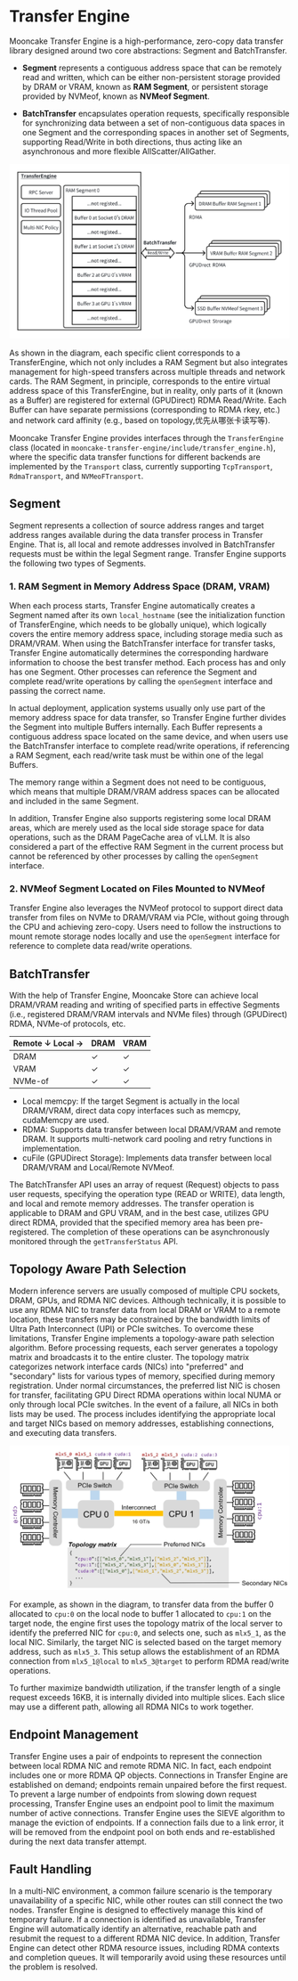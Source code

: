 # Transfer Engine

Mooncake Transfer Engine is a high-performance, zero-copy data transfer library designed around two core abstractions: Segment and BatchTransfer.

- **Segment** represents a contiguous address space that can be remotely read and written, which can be either non-persistent storage provided by DRAM or VRAM, known as **RAM Segment**, or persistent storage provided by NVMeof, known as **NVMeof Segment**.

- **BatchTransfer** encapsulates operation requests, specifically responsible for synchronizing data between a set of non-contiguous data spaces in one Segment and the corresponding spaces in another set of Segments, supporting Read/Write in both directions, thus acting like an asynchronous and more flexible AllScatter/AllGather.

![transfer_engine](../../image/transfer-engine.png)

As shown in the diagram, each specific client corresponds to a TransferEngine, which not only includes a RAM Segment but also integrates management for high-speed transfers across multiple threads and network cards. The RAM Segment, in principle, corresponds to the entire virtual address space of this TransferEngine, but in reality, only parts of it (known as a Buffer) are registered for external (GPUDirect) RDMA Read/Write. Each Buffer can have separate permissions (corresponding to RDMA rkey, etc.) and network card affinity (e.g., based on topology,优先从哪张卡读写等).

Mooncake Transfer Engine provides interfaces through the `TransferEngine` class (located in `mooncake-transfer-engine/include/transfer_engine.h`), where the specific data transfer functions for different backends are implemented by the `Transport` class, currently supporting `TcpTransport`, `RdmaTransport`, and `NVMeoFTransport`.

## Segment
Segment represents a collection of source address ranges and target address ranges available during the data transfer process in Transfer Engine. That is, all local and remote addresses involved in BatchTransfer requests must be within the legal Segment range. Transfer Engine supports the following two types of Segments.

### 1. RAM Segment in Memory Address Space (DRAM, VRAM)
When each process starts, Transfer Engine automatically creates a Segment named after its own `local_hostname` (see the initialization function of TransferEngine, which needs to be globally unique), which logically covers the entire memory address space, including storage media such as DRAM/VRAM. When using the BatchTransfer interface for transfer tasks, Transfer Engine automatically determines the corresponding hardware information to choose the best transfer method. Each process has and only has one Segment. Other processes can reference the Segment and complete read/write operations by calling the `openSegment` interface and passing the correct name.

In actual deployment, application systems usually only use part of the memory address space for data transfer, so Transfer Engine further divides the Segment into multiple Buffers internally. Each Buffer represents a contiguous address space located on the same device, and when users use the BatchTransfer interface to complete read/write operations, if referencing a RAM Segment, each read/write task must be within one of the legal Buffers.

The memory range within a Segment does not need to be contiguous, which means that multiple DRAM/VRAM address spaces can be allocated and included in the same Segment.

In addition, Transfer Engine also supports registering some local DRAM areas, which are merely used as the local side storage space for data operations, such as the DRAM PageCache area of vLLM. It is also considered a part of the effective RAM Segment in the current process but cannot be referenced by other processes by calling the `openSegment` interface.

### 2. NVMeof Segment Located on Files Mounted to NVMeof
Transfer Engine also leverages the NVMeof protocol to support direct data transfer from files on NVMe to DRAM/VRAM via PCIe, without going through the CPU and achieving zero-copy. Users need to follow the instructions to mount remote storage nodes locally and use the `openSegment` interface for reference to complete data read/write operations.

## BatchTransfer

With the help of Transfer Engine, Mooncake Store can achieve local DRAM/VRAM reading and writing of specified parts in effective Segments (i.e., registered DRAM/VRAM intervals and NVMe files) through (GPUDirect) RDMA, NVMe-of protocols, etc.

| Remote ↓ Local → | DRAM | VRAM |
|----------|------|------|
| DRAM     | ✓    | ✓    |
| VRAM     | ✓    | ✓    |
| NVMe-of  | ✓    | ✓    |

- Local memcpy: If the target Segment is actually in the local DRAM/VRAM, direct data copy interfaces such as memcpy, cudaMemcpy are used.
- RDMA: Supports data transfer between local DRAM/VRAM and remote DRAM. It supports multi-network card pooling and retry functions in implementation.
- cuFile (GPUDirect Storage): Implements data transfer between local DRAM/VRAM and Local/Remote NVMeof.

The BatchTransfer API uses an array of request (Request) objects to pass user requests, specifying the operation type (READ or WRITE), data length, and local and remote memory addresses. The transfer operation is applicable to DRAM and GPU VRAM, and in the best case, utilizes GPU direct RDMA, provided that the specified memory area has been pre-registered. The completion of these operations can be asynchronously monitored through the `getTransferStatus` API.

## Topology Aware Path Selection
Modern inference servers are usually composed of multiple CPU sockets, DRAM, GPUs, and RDMA NIC devices. Although technically, it is possible to use any RDMA NIC to transfer data from local DRAM or VRAM to a remote location, these transfers may be constrained by the bandwidth limits of Ultra Path Interconnect (UPI) or PCIe switches. To overcome these limitations, Transfer Engine implements a topology-aware path selection algorithm. Before processing requests, each server generates a topology matrix and broadcasts it to the entire cluster. The topology matrix categorizes network interface cards (NICs) into "preferred" and "secondary" lists for various types of memory, specified during memory registration. Under normal circumstances, the preferred list NIC is chosen for transfer, facilitating GPU Direct RDMA operations within local NUMA or only through local PCIe switches. In the event of a failure, all NICs in both lists may be used. The process includes identifying the appropriate local and target NICs based on memory addresses, establishing connections, and executing data transfers.

![topology-matrix](../../image/topology-matrix.png)

For example, as shown in the diagram, to transfer data from the buffer 0 allocated to `cpu:0` on the local node to buffer 1 allocated to `cpu:1` on the target node, the engine first uses the topology matrix of the local server to identify the preferred NIC for `cpu:0`, and selects one, such as `mlx5_1`, as the local NIC. Similarly, the target NIC is selected based on the target memory address, such as `mlx5_3`. This setup allows the establishment of an RDMA connection from `mlx5_1@local` to `mlx5_3@target` to perform RDMA read/write operations.

To further maximize bandwidth utilization, if the transfer length of a single request exceeds 16KB, it is internally divided into multiple slices. Each slice may use a different path, allowing all RDMA NICs to work together.

## Endpoint Management
Transfer Engine uses a pair of endpoints to represent the connection between local RDMA NIC and remote RDMA NIC. In fact, each endpoint includes one or more RDMA QP objects.
Connections in Transfer Engine are established on demand; endpoints remain unpaired before the first request.
To prevent a large number of endpoints from slowing down request processing, Transfer Engine uses an endpoint pool to limit the maximum number of active connections.
Transfer Engine uses the SIEVE algorithm to manage the eviction of endpoints. If a connection fails due to a link error, it will be removed from the endpoint pool on both ends and re-established during the next data transfer attempt.

## Fault Handling
In a multi-NIC environment, a common failure scenario is the temporary unavailability of a specific NIC, while other routes can still connect the two nodes. Transfer Engine is designed to effectively manage this kind of temporary failure. If a connection is identified as unavailable, Transfer Engine will automatically identify an alternative, reachable path and resubmit the request to a different RDMA NIC device. In addition, Transfer Engine can detect other RDMA resource issues, including RDMA contexts and completion queues. It will temporarily avoid using these resources until the problem is resolved.
